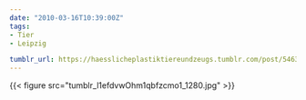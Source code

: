 ```yaml
---
date: "2010-03-16T10:39:00Z"
tags:
- Tier
- Leipzig

tumblr_url: https://haesslicheplastiktiereundzeugs.tumblr.com/post/546316129
---
```

{{< figure src="tumblr_l1efdvwOhm1qbfzcmo1_1280.jpg" >}}
